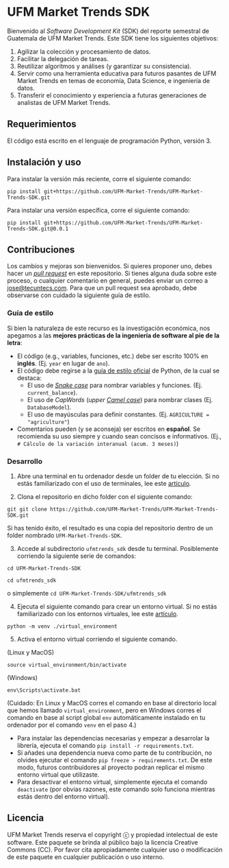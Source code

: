 # UFM Market Trends SDK

Bienvenido al _Software Development Kit_ (SDK) del reporte semestral de Guatemala de UFM Market Trends. 
Este SDK tiene los siguientes objetivos:

1. Agilizar la colección y procesamiento de datos.
2. Facilitar la delegación de tareas.
3. Reutilizar algoritmos y análises (y garantizar su consistencia).
5. Servir como una herramienta educativa para futuros pasantes de UFM Market Trends en temas de economía, Data Science, e ingeniería de datos.
7. Transferir el conocimiento y experiencia a futuras generaciones de analistas de UFM Market Trends.

## Requerimientos

El código está escrito en el lenguaje de programación Python, versión 3.

## Instalación y uso

Para instalar la versión más reciente, corre el siguiente comando:

`pip install git+https://github.com/UFM-Market-Trends/UFM-Market-Trends-SDK.git`

Para instalar una versión específica, corre el siguiente comando:

`pip install git+https://github.com/UFM-Market-Trends/UFM-Market-Trends-SDK.git@0.0.1`

## Contribuciones

Los cambios y mejoras son bienvenidos. Si quieres proponer uno, debes hacer un  [_pull request_](https://guides.github.com/activities/hello-world/#pr) en este repositorio. Si tienes alguna duda sobre este proceso, o cualquier comentario en general, puedes enviar un correo a jose@tecuntecs.com. Para que un pull request sea aprobado, debe observarse con cuidado la siguiente guía de estilo.

### Guía de estilo
Si bien la naturaleza de este recurso es la investigación económica, nos apegamos a las **mejores prácticas de la ingeniería de software al pie de la letra**:

- El código (e.g., variables, funciones, etc.) debe ser escrito 100% en **inglés**. (Ej. `year` en lugar de `ano`).
- El código debe regirse a la [guía de estilo oficial](https://www.python.org/dev/peps/pep-0008/) de Python, de la cual se destaca:
  - El uso de [_Snake case_](https://en.wikipedia.org/wiki/Snake_case) para nombrar variables y funciones. (Ej. `current_balance`).
  - El uso de _CapWords_ (_upper_ [_Camel case_](https://en.wikipedia.org/wiki/Camel_case)) para nombrar clases (Ej. `DatabaseModel`).
  - El uso de mayúsculas para definir constantes. (Ej. `AGRICULTURE = "agriculture"`)
- Comentarios pueden (y se aconseja) ser escritos en **español**. Se recomienda su uso siempre y cuando sean concisos e informativos. (Ej., `# Cálculo de la variación interanual (acum. 3 meses)`)

### Desarrollo

1. Abre una terminal en tu ordenador desde un folder de tu elección. 
Si no estás familiarizado con el uso de terminales, 
lee este [artículo](https://towardsdatascience.com/terminals-consoles-command-line-for-absolute-beginners-de7853c7f5e8).

2. Clona el repositorio en dicho folder con el siguiente comando:

`git git clone https://github.com/UFM-Market-Trends/UFM-Market-Trends-SDK.git`

Si has tenido éxito, el resultado es una copia del repositorio dentro de un folder 
nombrado `UFM-Market-Trends-SDK`. 

3. Accede al subdirectorio `ufmtrends_sdk` desde tu terminal. 
Posiblemente corriendo la siguiente serie de comandos:

`cd UFM-Market-Trends-SDK`

`cd ufmtrends_sdk`

o simplemente `cd UFM-Market-Trends-SDK/ufmtrends_sdk`

4. Ejecuta el siguiente comando para crear un entorno virtual.
Si no estás familiarizado con los entornos virtuales, lee este
[artículo](https://python.land/virtual-environments/virtualenv).

`python -m venv ./virtual_environment`

5. Activa el entorno virtual corriendo el siguiente comando.

(Linux y MacOS)

`source virtual_environment/bin/activate`

(Windows)

`env\Scripts\activate.bat`

(Cuidado: En Linux y MacOS corres el comando en base al directorio local que 
hemos llamado `virtual_environment`, pero en Windows corres el comando en base 
al script global `env` automáticamente instalado en tu ordenador por el 
comando `venv` en el paso 4.)

* Para instalar las dependencias necesarias y empezar a desarrolar la librería, 
ejecuta el comando `pip install -r requirements.txt`.
* Si añades una dependencia nueva como parte de tu contribución, no olvides 
ejecutar el comando `pip freeze > requirements.txt`. De este modo, 
futuros contribuidores al 
proyecto podran replicar el mismo entorno virtual que utilizaste. 
* Para desactivar el entorno virtual, simplemente ejecuta el 
comando `deactivate` (por obvias razones, este comando solo funciona mientras 
estás dentro del entorno virtual).

## Licencia

UFM Market Trends reserva el copyright ⓒ y propiedad intelectual de este software.
Este paquete se brinda al público bajo la licencia Creative Commons (CC). 
Por favor cita apropiadamente cualquier uso o modificación de este paquete en cualquier 
publicación o uso interno.
